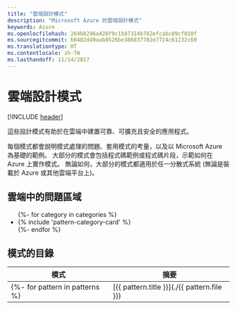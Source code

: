 ```yaml
---
title: "雲端設計模式"
description: "Microsoft Azure 的雲端設計模式"
keywords: Azure
ms.openlocfilehash: 264b8296a428f9c1b87314b782efcabc89cf010f
ms.sourcegitcommit: b0482d49aab0526be386837702e7724c61232c60
ms.translationtype: HT
ms.contentlocale: zh-TW
ms.lasthandoff: 11/14/2017
---
```

# <a name="cloud-design-patterns"></a>雲端設計模式

[!INCLUDE [header](../../_includes/header.md)]

這些設計模式有助於在雲端中建置可靠、可擴充且安全的應用程式。

每個模式都會說明模式處理的問題、套用模式的考量，以及以 Microsoft Azure 為基礎的範例。 大部分的模式會包括程式碼範例或程式碼片段，示範如何在 Azure 上實作模式。 無論如何，大部分的模式都適用於任一分散式系統 (無論是裝載於 Azure 或其他雲端平台上)。

## <a name="problem-areas-in-the-cloud"></a>雲端中的問題區域

<ul id="categories" class="panel">
{%- for category in categories %}
    <li>
    {% include 'pattern-category-card' %}
    </li>
{%- endfor %}
</ul>

## <a name="catalog-of-patterns"></a>模式的目錄

| 模式 | 摘要 |
| ------- | ------- |
{%- for pattern in patterns %} | [{{ pattern.title }}](./{{ pattern.file }}) | {{ pattern.description }} | {%- endfor %}